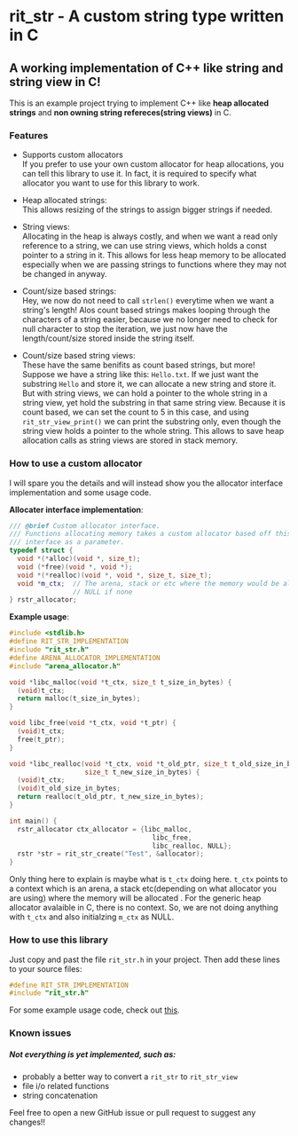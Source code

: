# rit_str - A custom string type written in C

## A working implementation of C++ like string and string view in C!

This is an example project trying to implement C++ like **heap allocated strings**
and **non owning string refereces(string views)** in C.

### Features
- Supports custom allocators  
If you prefer to use your own custom allocator for heap allocations, you can tell
this library to use it. In fact, it is required to specify what allocator you
want to use for this library to work.

- Heap allocated strings:  
This allows resizing of the strings to assign bigger strings if needed.

- String views:  
Allocating in the heap is always costly, and when we want a read only reference
to a string, we can use string views, which holds a const pointer to a string in it.
This allows for less heap memory to be allocated especially when we are passing strings 
to functions where they may not be changed in anyway.

- Count/size based strings:  
Hey, we now do not need to call `strlen()` everytime when we want a string's length!
Alos count based strings makes looping through the characters of a string easier,
because we no longer need to check for null character to stop the iteration, we
just now have the length/count/size stored inside the string itself.

- Count/size based string views:  
These have the same benifits as count based strings, but more! Suppose we have a string
like this: `Hello.txt`. If we just want the substring `Hello` and store it, we can allocate
a new string and store it. But with string views, we can hold a pointer to the whole string 
in a string view, yet hold the substring in that same string view. Because it is count based, 
we can set the count to 5 in this case, and using `rit_str_view_print()` we can print the 
substring only, even though the string view holds a pointer to the whole string. This allows 
to save heap allocation calls as string views are stored in stack memory.

### How to use a custom allocator
I will spare you the details and will instead show you the allocator interface 
implementation and some usage code.

**Allocater interface implementation**:
```cpp
/// @brief Custom allocator interface.
/// Functions allocating memory takes a custom allocator based off this
/// interface as a parameter.
typedef struct {
  void *(*alloc)(void *, size_t);
  void (*free)(void *, void *);
  void *(*realloc)(void *, void *, size_t, size_t);
  void *m_ctx;  // The arena, stack or etc where the memory would be allocated,
                // NULL if none
} rstr_allocator;
```

**Example usage**:
```cpp
#include <stdlib.h>
#define RIT_STR_IMPLEMENTATION
#include "rit_str.h"
#define ARENA_ALLOCATOR_IMPLEMENTATION
#include "arena_allocator.h"

void *libc_malloc(void *t_ctx, size_t t_size_in_bytes) {
  (void)t_ctx;
  return malloc(t_size_in_bytes);
}

void libc_free(void *t_ctx, void *t_ptr) {
  (void)t_ctx;
  free(t_ptr);
}

void *libc_realloc(void *t_ctx, void *t_old_ptr, size_t t_old_size_in_bytes,
                   size_t t_new_size_in_bytes) {
  (void)t_ctx;
  (void)t_old_size_in_bytes;
  return realloc(t_old_ptr, t_new_size_in_bytes);
}

int main() {
  rstr_allocator ctx_allocator = {libc_malloc,
                                    libc_free,
                                    libc_realloc, NULL};
  rstr *str = rit_str_create("Test", &allocator);
}
```
Only thing here to explain is maybe what is `t_ctx` doing here. `t_ctx` points
to a context which is an arena, a stack etc(depending on what allocator you are
using) where the memory will be allocated . For the generic heap allocator 
avalaible in C, there is no context. So, we are not doing anything with `t_ctx` 
and also initialzing `m_ctx` as NULL.

### How to use this library
Just copy and past the file `rit_str.h` in your project. Then add these lines to your
source files: 
```cpp
#define RIT_STR_IMPLEMENTATION
#include "rit_str.h"
```
For some example usage code, check out [this](./examples/).

### Known issues
##### Not everything is yet implemented, such as:
- probably a better way to convert a `rit_str` to `rit_str_view`
- file i/o related functions
- string concatenation

Feel free to open a new GitHub issue or pull request to suggest any changes!!
